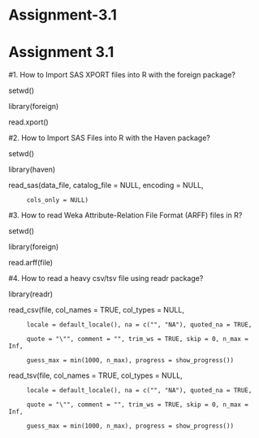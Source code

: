 # Assignment-3.1
# Assignment 3.1



#1. How to Import SAS XPORT files into R with the foreign package?

setwd()

library(foreign)

read.xport()



#2. How to Import SAS Files into R with the Haven package?

setwd()

library(haven)

read_sas(data_file, catalog_file = NULL, encoding = NULL,
         
         cols_only = NULL)



#3. How to read Weka Attribute-Relation File Format (ARFF) files in R?

setwd()

library(foreign)

read.arff(file)



#4. How to read a heavy csv/tsv file using readr package?

library(readr)

read_csv(file, col_names = TRUE, col_types = NULL,
         
         locale = default_locale(), na = c("", "NA"), quoted_na = TRUE,
         
         quote = "\"", comment = "", trim_ws = TRUE, skip = 0, n_max = Inf,
         
         guess_max = min(1000, n_max), progress = show_progress())



read_tsv(file, col_names = TRUE, col_types = NULL,
         
         locale = default_locale(), na = c("", "NA"), quoted_na = TRUE,
         
         quote = "\"", comment = "", trim_ws = TRUE, skip = 0, n_max = Inf,
         
         guess_max = min(1000, n_max), progress = show_progress())
